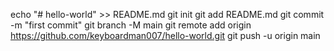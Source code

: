 echo "# hello-world" >> README.md
git init
git add README.md
git commit -m "first commit"
git branch -M main
git remote add origin https://github.com/keyboardman007/hello-world.git
git push -u origin main
